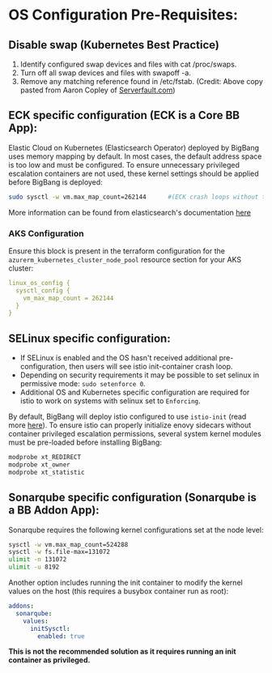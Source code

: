 # OS Configuration Pre-Requisites:


## Disable swap (Kubernetes Best Practice)
1. Identify configured swap devices and files with cat /proc/swaps.
2. Turn off all swap devices and files with swapoff -a.
3. Remove any matching reference found in /etc/fstab.
(Credit: Above copy pasted from Aaron Copley of [Serverfault.com](https://serverfault.com/questions/684771/best-way-to-disable-swap-in-linux))


## ECK specific configuration (ECK is a Core BB App):
Elastic Cloud on Kubernetes (Elasticsearch Operator) deployed by BigBang uses memory mapping by default. In most cases, the default address space is too low and must be configured.
To ensure unnecessary privileged escalation containers are not used, these kernel settings should be applied before BigBang is deployed:

```bash
sudo sysctl -w vm.max_map_count=262144      #(ECK crash loops without this)
```

More information can be found from elasticsearch's documentation [here](https://www.elastic.co/guide/en/cloud-on-k8s/current/k8s-virtual-memory.html#k8s-virtual-memory)

### AKS Configuration 

Ensure this block is present in the terraform configuration for the `azurerm_kubernetes_cluster_node_pool` resource section for your AKS cluster:

```yaml
linux_os_config {
  sysctl_config {
    vm_max_map_count = 262144
  }
}
```


## SELinux specific configuration:
* If SELinux is enabled and the OS hasn't received additional pre-configuration, then users will see istio init-container crash loop.
* Depending on security requirements it may be possible to set selinux in permissive mode: `sudo setenforce 0`.
* Additional OS and Kubernetes specific configuration are required for istio to work on systems with selinux set to `Enforcing`.

By default, BigBang will deploy istio configured to use `istio-init` (read more [here](https://istio.io/latest/docs/setup/additional-setup/cni/)).  To ensure istio can properly initialize enovy sidecars without container privileged escalation permissions, several system kernel modules must be pre-loaded before installing BigBang:

```bash
modprobe xt_REDIRECT
modprobe xt_owner
modprobe xt_statistic
```


## Sonarqube specific configuration (Sonarqube is a BB Addon App):
Sonarqube requires the following kernel configurations set at the node level: 

```bash
sysctl -w vm.max_map_count=524288
sysctl -w fs.file-max=131072
ulimit -n 131072
ulimit -u 8192
```

Another option includes running the init container to modify the kernel values on the host (this requires a busybox container run as root):

```yaml
addons:
  sonarqube:
    values:
      initSysctl:
        enabled: true
```
**This is not the recommended solution as it requires running an init container as privileged.**

